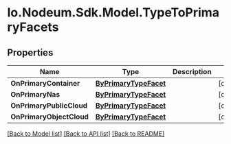 # Io.Nodeum.Sdk.Model.TypeToPrimaryFacets
## Properties

Name | Type | Description | Notes
------------ | ------------- | ------------- | -------------
**OnPrimaryContainer** | [**ByPrimaryTypeFacet**](ByPrimaryTypeFacet.md) |  | [optional] 
**OnPrimaryNas** | [**ByPrimaryTypeFacet**](ByPrimaryTypeFacet.md) |  | [optional] 
**OnPrimaryPublicCloud** | [**ByPrimaryTypeFacet**](ByPrimaryTypeFacet.md) |  | [optional] 
**OnPrimaryObjectCloud** | [**ByPrimaryTypeFacet**](ByPrimaryTypeFacet.md) |  | [optional] 

[[Back to Model list]](../README.md#documentation-for-models) [[Back to API list]](../README.md#documentation-for-api-endpoints) [[Back to README]](../README.md)


